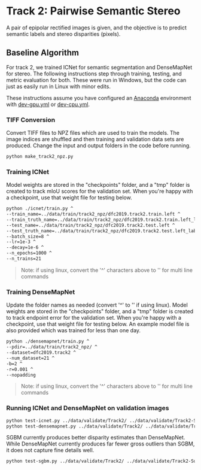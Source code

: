 # Track 2: Pairwise Semantic Stereo
A pair of epipolar rectified images is given, and the objective is to predict semantic labels and stereo disparities (pixels).

## Baseline Algorithm
For track 2, we trained ICNet for semantic segmentation and DenseMapNet for stereo. The following instructions step through training, testing, and metric evaluation for both. These were run in Windows, but the code can just as easily run in Linux with minor edits.

These instructions assume you have configured an [Anaconda](https://www.anaconda.com/download/) environment with [dev-gpu.yml](../dev-gpu.yml) or [dev-cpu.yml](../dev-cpu.yml).


### TIFF Conversion
Convert TIFF files to NPZ files which are used to train the models. The image indices are shuffled and then training and validation data sets are produced. Change the input and output folders in the code before running. 

```bash
python make_track2_npz.py
```

### Training ICNet
Model weights are stored in the "checkpoints" folder, and a "tmp" folder is created to track mIoU scores for the validation set. When you're happy with a checkpoint, use that weight file for testing below.

```bash
python ./icnet/train.py ^
--train_name=../data/train/track2_npz/dfc2019.track2.train.left ^
--train_truth_name=../data/train/track2_npz/dfc2019.track2.train.left_label ^
--test_name=../data/train/track2_npz/dfc2019.track2.test.left ^
--test_truth_name=../data/train/track2_npz/dfc2019.track2.test.left_label ^
--batch_size=8 ^
--lr=1e-3 ^
--decay=1e-6 ^
--n_epochs=1000 ^
--n_trains=21
```
> Note: if using linux, convert the '^' characters above to '\' for multi line commands

### Training DenseMapNet
Update the folder names as needed (convert '^' to '\' if using linux). Model weights are stored in the "checkpoints" folder, and a "tmp" folder is created to track endpoint error for the validation set. When you're happy with a checkpoint, use that weight file for testing below. An example model file is also provided which was trained for less than one day.

```bash
python ./densemapnet/train.py ^
--pdir=../data/train/track2_npz/ ^
--dataset=dfc2019.track2 ^
--num_dataset=21 ^
-b=2 ^
-r=0.001 ^
--nopadding
```
> Note: if using linux, convert the '^' characters above to '\' for multi line commands

### Running ICNet and DenseMapNet on validation images
```bash
python test-icnet.py ../data/validate/Track2/ ../data/validate/Track2-Submission/ ./weights/190101-us3d.icnet.weights.18-3.h5
python test-densemapnet.py ../data/validate/Track2/ ../data/validate/Track2-Submission/ ./weights/181230-dfc2019.track2.densemapnet.weights.20-20.h5
```
SGBM currently produces better disparity estimates than DenseMapNet. While DenseMapNet currently produces far fewer gross outliers than SGBM, it does not capture fine details well.  

```bash
python test-sgbm.py ../data/validate/Track2/ ../data/validate/Track2-Submission/
```
